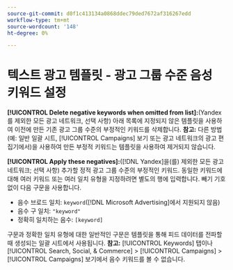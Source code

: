```yaml
---
source-git-commit: d0f1c413134a0868ddec79ded7672af316267edd
workflow-type: tm+mt
source-wordcount: '148'
ht-degree: 0%

---
```

# 텍스트 광고 템플릿 - 광고 그룹 수준 음성 키워드 설정

**[!UICONTROL Delete negative keywords when omitted from list]:**(Yandex를 제외한 모든 광고 네트워크, 선택 사항) 아래 목록에 지정되지 않은 템플릿을 사용하여 이전에 만든 기존 광고 그룹 수준의 부정적인 키워드를 삭제합니다. **참고:** 다른 방법(예: 일반 일괄 시트, [!UICONTROL Campaigns] 보기 또는 광고 네트워크의 광고 편집기에서)을 사용하여 만든 부정적 키워드는 템플릿을 사용하여 제거되지 않습니다.

**[!UICONTROL Apply these negatives]:**([!DNL Yandex]을(를) 제외한 모든 광고 네트워크; 선택 사항) 추가할 정적 광고 그룹 수준의 부정적인 키워드. 동일한 키워드에 대해 여러 키워드 또는 여러 일치 유형을 지정하려면 별도의 행에 입력합니다. 빼기 기호 없이 다음 구문을 사용합니다.

* 음수 브로드 일치: `keyword`([!DNL Microsoft Advertising]에서 지원되지 않음)
* 음수 구 일치: `"keyword"`
* 정확히 일치하는 음수: `[keyword]`

구문과 정확한 일치 유형에 대한 일반적인 구문은 템플릿을 통해 피드 데이터를 전파할 때 생성되는 일괄 시트에서 사용됩니다. **참고:** [!UICONTROL Keywords] 탭이나 [!UICONTROL Search, Social, & Commerce] > [!UICONTROL Campaigns] > [!UICONTROL Campaigns] 보기에서 음수 키워드를 볼 수 없습니다.
